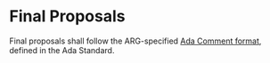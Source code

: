 # Final Proposals

Final proposals shall follow the ARG-specified [Ada Comment format](http://www.ada-auth.org/standards/12rm/html/RM-0-2.html#p58), defined in the Ada Standard.